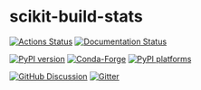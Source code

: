 # scikit-build-stats

[![Actions Status][actions-badge]][actions-link]
[![Documentation Status][rtd-badge]][rtd-link]

[![PyPI version][pypi-version]][pypi-link]
[![Conda-Forge][conda-badge]][conda-link]
[![PyPI platforms][pypi-platforms]][pypi-link]

[![GitHub Discussion][github-discussions-badge]][github-discussions-link]
[![Gitter][gitter-badge]][gitter-link]

<!-- prettier-ignore-start -->
[actions-badge]:            https://github.com/scikit-build/scikit-build-stats/workflows/CI/badge.svg
[actions-link]:             https://github.com/scikit-build/scikit-build-stats/actions
[conda-badge]:              https://img.shields.io/conda/vn/conda-forge/scikit-build-stats
[conda-link]:               https://github.com/conda-forge/scikit-build-stats-feedstock
[github-discussions-badge]: https://img.shields.io/static/v1?label=Discussions&message=Ask&color=blue&logo=github
[github-discussions-link]:  https://github.com/scikit-build/scikit-build-stats/discussions
[gitter-badge]:             https://badges.gitter.im/https://github.com/scikit-build/scikit-build-stats/community.svg
[gitter-link]:              https://gitter.im/https://github.com/scikit-build/scikit-build-stats/community?utm_source=badge&utm_medium=badge&utm_campaign=pr-badge
[pypi-link]:                https://pypi.org/project/scikit-build-stats/
[pypi-platforms]:           https://img.shields.io/pypi/pyversions/scikit-build-stats
[pypi-version]:             https://img.shields.io/pypi/v/scikit-build-stats
[rtd-badge]:                https://readthedocs.org/projects/scikit-build-stats/badge/?version=latest
[rtd-link]:                 https://scikit-build-stats.readthedocs.io/en/latest/?badge=latest

<!-- prettier-ignore-end -->

